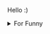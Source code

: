 

Hello :)  <details>

<summary>For Funny</summary>




<!--START_SECTION:waka-->
![Code Time](http://img.shields.io/badge/Code%20Time-190%20hrs%2016%20mins-blue)

![Profile Views](http://img.shields.io/badge/Profile%20Views-13-blue)

**🐱 My GitHub Data** 

> 🏆 580 Contributions in the Year 2022
 > 
> 📦 77.1 kB Used in GitHub's Storage 
 > 
> 💼 Opted to Hire
 > 
> 📜 49 Public Repositories 
 > 
> 🔑 1 Private Repository 
 > 
**I'm a Night 🦉** 

```text
🌞 Morning    84 commits     ████░░░░░░░░░░░░░░░░░░░░░   15.85% 
🌆 Daytime    157 commits    ███████░░░░░░░░░░░░░░░░░░   29.62% 
🌃 Evening    134 commits    ██████░░░░░░░░░░░░░░░░░░░   25.28% 
🌙 Night      155 commits    ███████░░░░░░░░░░░░░░░░░░   29.25%

```
📅 **I'm Most Productive on Monday** 

```text
Monday       101 commits    ████░░░░░░░░░░░░░░░░░░░░░   19.06% 
Tuesday      53 commits     ██░░░░░░░░░░░░░░░░░░░░░░░   10.0% 
Wednesday    70 commits     ███░░░░░░░░░░░░░░░░░░░░░░   13.21% 
Thursday     70 commits     ███░░░░░░░░░░░░░░░░░░░░░░   13.21% 
Friday       101 commits    ████░░░░░░░░░░░░░░░░░░░░░   19.06% 
Saturday     56 commits     ██░░░░░░░░░░░░░░░░░░░░░░░   10.57% 
Sunday       79 commits     ███░░░░░░░░░░░░░░░░░░░░░░   14.91%

```


📊 **This Week I Spent My Time On** 

```text
⌚︎ Time Zone: Europe/Istanbul

💬 Programming Languages: 
JavaScript               1 hr 36 mins        ██████████░░░░░░░░░░░░░░░   42.15% 
CSS                      1 hr 11 mins        ███████░░░░░░░░░░░░░░░░░░   31.17% 
TypeScript               59 mins             ██████░░░░░░░░░░░░░░░░░░░   25.65% 
Git Config               1 min               ░░░░░░░░░░░░░░░░░░░░░░░░░   0.66% 
JSON                     0 secs              ░░░░░░░░░░░░░░░░░░░░░░░░░   0.31%

🐱‍💻 Projects: 
awaseru                  2 hrs 51 mins       ██████████████████░░░░░░░   74.35% 
Unknown Project          59 mins             ██████░░░░░░░░░░░░░░░░░░░   25.65%

```

**I Mostly Code in JavaScript** 

```text
JavaScript               19 repos            ████████████░░░░░░░░░░░░░   47.5% 
HTML                     7 repos             ████░░░░░░░░░░░░░░░░░░░░░   17.5% 
CSS                      6 repos             ███░░░░░░░░░░░░░░░░░░░░░░   15.0% 
Swift                    5 repos             ███░░░░░░░░░░░░░░░░░░░░░░   12.5% 
TypeScript               2 repos             █░░░░░░░░░░░░░░░░░░░░░░░░   5.0%

```



 Last Updated on 15/10/2022 18:55:52 UTC
<!--END_SECTION:waka-->

</details>
